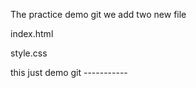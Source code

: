 The practice demo git 
we add two new file 

index.html

style.css 

this just demo git -----------
